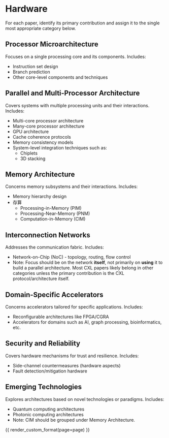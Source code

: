 # Hardware

For each paper, identify its primary contribution and assign it to the single most appropriate category below.

## Processor Microarchitecture

Focuses on a single processing core and its components. Includes:

* Instruction set design
* Branch prediction
* Other core-level components and techniques

## Parallel and Multi-Processor Architecture

Covers systems with multiple processing units and their interactions. Includes:

* Multi-core processor architecture
* Many-core processor architecture
* GPU architecture
* Cache coherence protocols
* Memory consistency models
* System-level integration techniques such as:
    * Chiplets
    * 3D stacking

## Memory Architecture

Concerns memory subsystems and their interactions. Includes:

* Memory hierarchy design
* 存算
    * Processing-in-Memory (PIM)
    * Processing-Near-Memory (PNM)
    * Computation-in-Memory (CIM)

## Interconnection Networks

Addresses the communication fabric. Includes:

* Network-on-Chip (NoC) - topology, routing, flow control
* Note: Focus should be on the network **itself**, not primarily on **using** it to build a parallel architecture. Most CXL papers likely belong in other categories unless the primary contribution is the CXL protocol/architecture itself.

## Domain-Specific Accelerators

Concerns accelerators tailored for specific applications. Includes:

* Reconfigurable architectures like FPGA/CGRA
* Accelerators for domains such as AI, graph processing, bioinformatics, etc.

## Security and Reliability

Covers hardware mechanisms for trust and resilience. Includes:

* Side-channel countermeasures (hardware aspects)
* Fault detection/mitigation hardware

## Emerging Technologies

Explores architectures based on novel technologies or paradigms. Includes:

* Quantum computing architectures
* Photonic computing architectures
* Note: CIM should be grouped under Memory Architecture.

{{ render_custom_format(page=page) }}
